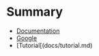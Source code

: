 # Summary
* [Documentation](docs/intro.md)
* [Google](http://foobar.com)
* [Tutorial[(docs/tutorial.md)
